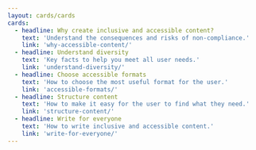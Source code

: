 ```yaml
---
layout: cards/cards
cards:
  - headline: Why create inclusive and accessible content?
    text: 'Understand the consequences and risks of non-compliance.'
    link: 'why-accessible-content/'
  - headline: Understand diversity
    text: 'Key facts to help you meet all user needs.'
    link: 'understand-diversity/'
  - headline: Choose accessible formats
    text: 'How to choose the most useful format for the user.'
    link: 'accessible-formats/'
  - headline: Structure content
    text: 'How to make it easy for the user to find what they need.'
    link: 'structure-content/'
  - headline: Write for everyone
    text: 'How to write inclusive and accessible content.'
    link: 'write-for-everyone/'
---
```

